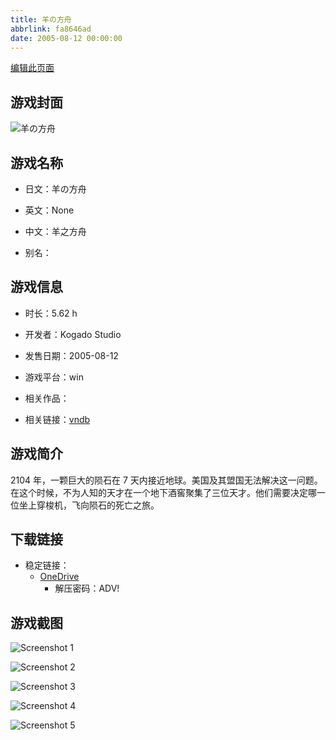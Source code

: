 ```yaml
---
title: 羊の方舟
abbrlink: fa8646ad
date: 2005-08-12 00:00:00
---
```

[编辑此页面](https://github.com/ACG-3/ADV3-source/blob/main/source/_posts/games/%E7%BE%8A%E3%81%AE%E6%96%B9%E8%88%9F.md)

## 游戏封面

![羊の方舟](https://pan.timero.xyz/d/onedrive/img_lib_001/%E7%BE%8A%E3%81%AE%E6%96%B9%E8%88%9F_cover.avif)


## 游戏名称

- 日文：羊の方舟
- 英文：None
- 中文：羊之方舟

- 别名：


## 游戏信息

- 时长：5.62 h
- 开发者：Kogado Studio
- 发售日期：2005-08-12
- 游戏平台：win
- 相关作品：

- 相关链接：[vndb](https://vndb.org/v6246)


## 游戏简介

2104 年，一颗巨大的陨石在 7 天内接近地球。美国及其盟国无法解决这一问题。在这个时候，不为人知的天才在一个地下酒窖聚集了三位天才。他们需要决定哪一位坐上穿梭机，飞向陨石的死亡之旅。




## 下载链接

- 稳定链接：
    - [OneDrive](https://pan.timero.xyz/onedrive/adv_lib_001/%E7%BE%8A%E3%81%AE%E6%96%B9%E8%88%9F)
        - 解压密码：ADV!



## 游戏截图


![Screenshot 1](https://pan.timero.xyz/d/onedrive/img_lib_001/%E7%BE%8A%E3%81%AE%E6%96%B9%E8%88%9F_Screenshot_1.avif)

![Screenshot 2](https://pan.timero.xyz/d/onedrive/img_lib_001/%E7%BE%8A%E3%81%AE%E6%96%B9%E8%88%9F_Screenshot_2.avif)

![Screenshot 3](https://pan.timero.xyz/d/onedrive/img_lib_001/%E7%BE%8A%E3%81%AE%E6%96%B9%E8%88%9F_Screenshot_3.avif)

![Screenshot 4](https://pan.timero.xyz/d/onedrive/img_lib_001/%E7%BE%8A%E3%81%AE%E6%96%B9%E8%88%9F_Screenshot_4.avif)

![Screenshot 5](https://pan.timero.xyz/d/onedrive/img_lib_001/%E7%BE%8A%E3%81%AE%E6%96%B9%E8%88%9F_Screenshot_5.avif)


